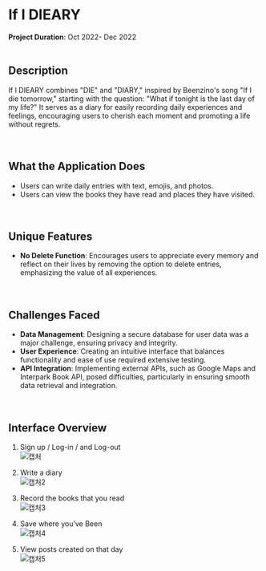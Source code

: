 # If I DIEARY <br>

**Project Duration**: Oct 2022- Dec 2022<br><br>

## Description
If I DIEARY combines "DIE" and "DIARY," inspired by Beenzino's song "If I die tomorrow," starting with the question: "What if tonight is the last day of my life?" It serves as a diary for easily recording daily experiences and feelings, encouraging users to cherish each moment and promoting a life without regrets. <br><br><br>

## What the Application Does
- Users can write daily entries with text, emojis, and photos.
- Users can view the books they have read and places they have visited.<br><br><br>

## Unique Features
- **No Delete Function**: Encourages users to appreciate every memory and reflect on their lives by removing the option to delete entries, emphasizing the value of all experiences.<br><br><br>

## Challenges Faced
- **Data Management**: Designing a secure database for user data was a major challenge, ensuring privacy and integrity.
- **User Experience**: Creating an intuitive interface that balances functionality and ease of use required extensive testing.
- **API Integration**: Implementing external APIs, such as Google Maps and Interpark Book API, posed difficulties, particularly in ensuring smooth data retrieval and integration.<br><br><br>

## Interface Overview
1. Sign up / Log-in / and Log-out  
   ![캡처](https://github.com/user-attachments/assets/385c108f-f18e-4ead-b8af-ba154a1027dd) 

2. Write a diary  
   ![캡처2](https://github.com/user-attachments/assets/10c8da94-9b9e-418e-b30c-5c306f00a6e2)  

3. Record the books that you read  
   ![캡처3](https://github.com/user-attachments/assets/d78de7f7-9c3a-42d1-a4b9-06073192dd49)  

4. Save where you’ve Been  
   ![캡처4](https://github.com/user-attachments/assets/17656c83-eed8-440b-abbb-37356225460a)  

5. View posts created on that day  
   ![캡처5](https://github.com/user-attachments/assets/f54535d4-40f7-44cf-af38-1a9ee58b1b99)  


